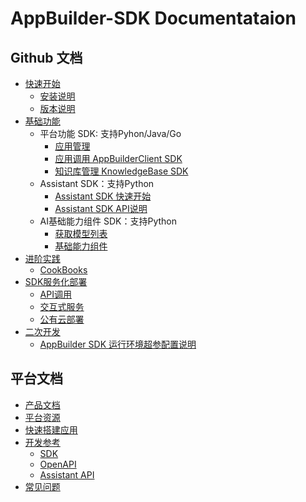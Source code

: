 # AppBuilder-SDK Documentataion

## Github 文档
- [快速开始](/docs/quick_start/README.md)
    - [安装说明](/docs/quick_start/install.md)
    - [版本说明](/docs/quick_start/changelog.md)
- [基础功能](/docs/basic_module/README.md)
    - 平台功能 SDK: 支持Pyhon/Java/Go
        - [应用管理](/docs/basic_module/get_app_list.md)
        - [应用调用 AppBuilderClient SDK](/docs/basic_module/appbuilder_client.md) 
        - [知识库管理 KnowledgeBase SDK](/docs/basic_module/knowledgebase.md)
    - Assistant SDK：支持Python
        - [Assistant SDK 快速开始](/docs/basic_module/assistant_sdk.md)
        - [Assistant SDK API说明](/docs/basic_module/assistant_type.md)
    - AI基础能力组件 SDK：支持Python
        - [获取模型列表](/docs/basic_module/get_model_list.md)
        - [基础能力组件](/docs/basic_module/components.md)
- [进阶实践](/docs/advanced_application/README.md)
    - [CookBooks](/cookbooks/README.md)
- [SDK服务化部署](/docs/service/README.md)
    - [API调用](/docs/service/flask.md)
    - [交互式服务](/docs/service/chainlit.md)
    - [公有云部署](/docs/service/cloud.md)
- [二次开发](/docs/develop_guide/README.md)
    - [AppBuilder SDK 运行环境超参配置说明](/docs/develop_guide/env.md)


## 平台文档
- [产品文档](https://cloud.baidu.com/doc/AppBuilder/s/6lq7s8lli)
- [平台资源](https://cloud.baidu.com/doc/AppBuilder/s/llq6grh7e)
- [快速搭建应用](https://cloud.baidu.com/doc/AppBuilder/s/Tlpv3oxpy)
- [开发参考](https://cloud.baidu.com/doc/AppBuilder/s/7luwm2yt0)
    - [SDK](https://cloud.baidu.com/doc/AppBuilder/s/Glqb6dfiz)
    - [OpenAPI](https://cloud.baidu.com/doc/AppBuilder/s/klv2eywua)
    - [Assistant API](https://cloud.baidu.com/doc/AppBuilder/s/nluzkdben)
- [常见问题](https://cloud.baidu.com/doc/AppBuilder/s/qlq7sdj9z)